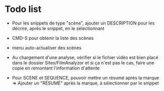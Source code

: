 # Todo list

* Pour les snippets de type "scène", ajouter un DESCRIPTION pour les décrire, après le snippet, en le sélectionnant
* CMD-S pour obtenir la liste des scènes
* menu auto-actualiser des scènes


* Au chargement d'une analyse, vérifier si le fichier vidéo est bien placé dans le dossier Sites/FilmAnalyzor et si ça n'est pas le cas, faire une copie en remontant l'information d'attente
* Pour SCENE et SEQUENCE, pouvoir mettre un résumé après la marque
  => Ajouter un "RÉSUMÉ" après la marque, à sélectionner par le snippet
